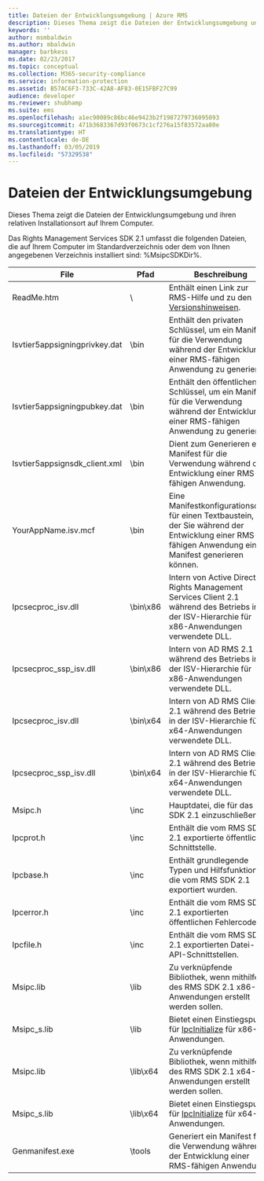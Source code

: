 ```yaml
---
title: Dateien der Entwicklungsumgebung | Azure RMS
description: Dieses Thema zeigt die Dateien der Entwicklungsumgebung und ihren relativen Installationsort auf Ihrem Computer.
keywords: ''
author: msmbaldwin
ms.author: mbaldwin
manager: barbkess
ms.date: 02/23/2017
ms.topic: conceptual
ms.collection: M365-security-compliance
ms.service: information-protection
ms.assetid: B57AC6F3-733C-42A8-AF83-0E15FBF27C99
audience: developer
ms.reviewer: shubhamp
ms.suite: ems
ms.openlocfilehash: a1ec90089c86bc46e9423b2f1987279736095093
ms.sourcegitcommit: 471b3683367d93f0673c1cf276a15f83572aa80e
ms.translationtype: HT
ms.contentlocale: de-DE
ms.lasthandoff: 03/05/2019
ms.locfileid: "57329538"
---
```

# <a name="development-environment-files"></a>Dateien der Entwicklungsumgebung

Dieses Thema zeigt die Dateien der Entwicklungsumgebung und ihren relativen Installationsort auf Ihrem Computer.

Das Rights Management Services SDK 2.1 umfasst die folgenden Dateien, die auf Ihrem Computer im Standardverzeichnis oder dem von Ihnen angegebenen Verzeichnis installiert sind: %MsipcSDKDir%.

|File|Pfad|Beschreibung|
|----|----|-----------|
|ReadMe.htm| \ | Enthält einen Link zur RMS-Hilfe und zu den [Versionshinweisen](release-notes-rtm.md).|
|Isvtier5appsigningprivkey.dat|\bin|Enthält den privaten Schlüssel, um ein Manifest für die Verwendung während der Entwicklung einer RMS-fähigen Anwendung zu generieren.|
|Isvtier5appsigningpubkey.dat|\bin|Enthält den öffentlichen Schlüssel, um ein Manifest für die Verwendung während der Entwicklung einer RMS-fähigen Anwendung zu generieren.|
|Isvtier5appsignsdk_client.xml|\bin|Dient zum Generieren eines Manifest für die Verwendung während der Entwicklung einer RMS-fähigen Anwendung.|
|YourAppName.isv.mcf|\bin|Eine Manifestkonfigurationsdatei für einen Textbaustein, mit der Sie während der Entwicklung einer RMS-fähigen Anwendung ein Manifest generieren können.|
|Ipcsecproc_isv.dll|\bin\x86|Intern von Active Directory Rights Management Services Client 2.1 während des Betriebs in der ISV-Hierarchie für x86-Anwendungen verwendete DLL.|
|Ipcsecproc_ssp_isv.dll|\bin\x86|Intern von AD RMS 2.1 während des Betriebs in der ISV-Hierarchie für x86-Anwendungen verwendete DLL.|
|Ipcsecproc_isv.dll|\bin\x64|Intern von AD RMS Client 2.1 während des Betriebs in der ISV-Hierarchie für x64-Anwendungen verwendete DLL.|
|Ipcsecproc_ssp_isv.dll|\bin\x64|Intern von AD RMS Client 2.1 während des Betriebs in der ISV-Hierarchie für x64-Anwendungen verwendete DLL.|
|Msipc.h|\inc|Hauptdatei, die für das RMS SDK 2.1 einzuschließen ist.|
|Ipcprot.h|\inc|Enthält die vom RMS SDK 2.1 exportierte öffentliche Schnittstelle.|
|Ipcbase.h|\inc|Enthält grundlegende Typen und Hilfsfunktionen, die vom RMS SDK 2.1 exportiert wurden.|
|Ipcerror.h|\inc|Enthält die vom RMS SDK 2.1 exportierten öffentlichen Fehlercodes.|
|Ipcfile.h|\inc|Enthält die vom RMS SDK 2.1 exportierten Datei-API-Schnittstellen.|
|Msipc.lib|\lib|Zu verknüpfende Bibliothek, wenn mithilfe des RMS SDK 2.1 x86-Anwendungen erstellt werden sollen.|
|Msipc_s.lib|\lib|Bietet einen Einstiegspunkt für [IpcInitialize](https://msdn.microsoft.com/library/jj127295.aspx) für x86-Anwendungen.|
|Msipc.lib|\lib\x64|Zu verknüpfende Bibliothek, wenn mithilfe des RMS SDK 2.1 x64-Anwendungen erstellt werden sollen.|
|Msipc_s.lib|\lib\x64|Bietet einen Einstiegspunkt für [IpcInitialize](https://msdn.microsoft.com/library/jj127295.aspx) für x64-Anwendungen.|
|Genmanifest.exe|\tools|Generiert ein Manifest für die Verwendung während der Entwicklung einer RMS-fähigen Anwendung.|
